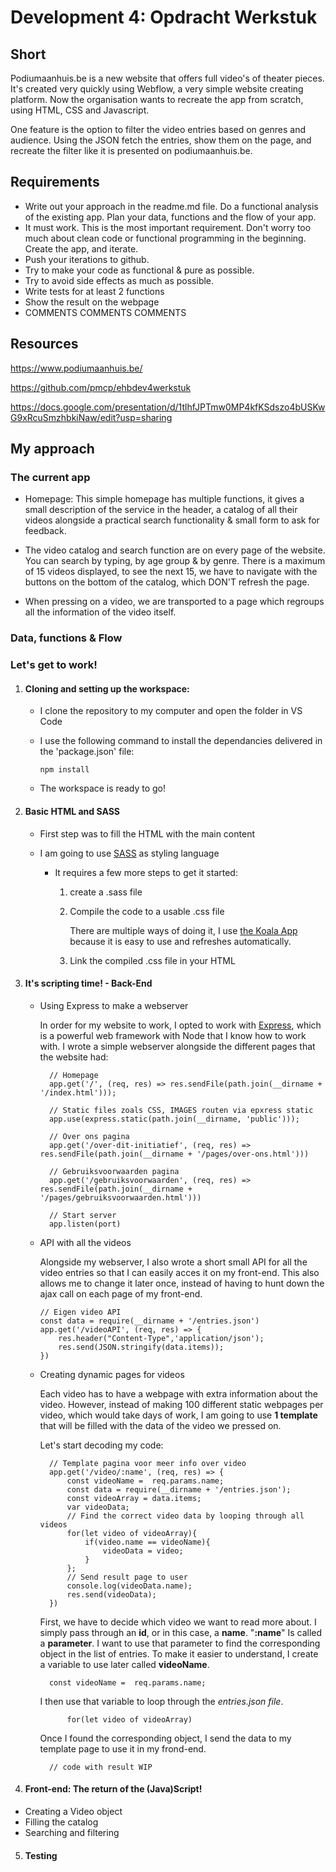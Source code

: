# Development 4: Opdracht Werkstuk

## Short
Podiumaanhuis.be is a new website that offers full video's of theater pieces. It's created very quickly using Webflow, a  very simple website creating platform. Now the organisation wants to recreate the app from scratch, using HTML, CSS and Javascript.

One feature is the option to filter the video entries based on genres and audience. Using the JSON fetch the entries, show them on the page, and recreate the filter like it is presented on podiumaanhuis.be.

## Requirements
- Write out your approach in the readme.md file. Do a functional analysis of the existing app. Plan your data, functions and the flow of your app.
- It must work. This is the most important requirement. Don't worry too much about clean code or functional programming in the beginning. Create the app, and iterate.
- Push your iterations to github.
- Try to make your code as functional & pure as possible.
- Try to avoid side effects as much as possible.
- Write tests for at least 2 functions
- Show the result on the webpage
- COMMENTS COMMENTS COMMENTS

## Resources
https://www.podiumaanhuis.be/

https://github.com/pmcp/ehbdev4werkstuk

https://docs.google.com/presentation/d/1tlhfJPTmw0MP4kfKSdszo4bUSKwG9xRcuSmzhbkiNaw/edit?usp=sharing

## My approach
### The current app

- Homepage: This simple homepage has multiple functions, it gives a small description of the service in the header, a catalog of all their videos alongside a practical search functionality & small form to ask for feedback. 

- The video catalog and search function are on every page of the website. You can search by typing, by age group & by genre. There is a maximum of 15 videos displayed, to see the next 15, we have to navigate with the buttons on the bottom of the catalog, which DON'T refresh the page. 

- When pressing on a video, we are transported to a page which regroups all the information of the video itself. 

### Data, functions & Flow




### Let's get to work! 
 1. #### Cloning and setting up the workspace: 
    - I clone the repository to my computer and open the folder in VS Code 
    - I use the following command to install the dependancies delivered in the 'package.json' file:
        ```
        npm install
        ```

    - The workspace is ready to go!

2. #### Basic HTML and SASS 
    - First step was to fill the HTML with the main content

    - I am going to use [SASS](https://sass-lang.com/) as styling language
        -  It requires a few more steps to get it started: 
            1. create a .sass file 

            2. Compile the code to a usable .css file 

                There are multiple ways of doing it, I use [the Koala App](http://koala-app.com/) because it is easy to use and refreshes automatically.
                
            3. Link the compiled .css file in your HTML
            
3. #### It's scripting time! - Back-End
    - Using Express to make a webserver 

        In order for my website to work, I opted to work with [Express](https://expressjs.com/), which is a powerful web framework with Node that I know how to work with. 
        I wrote a simple webserver alongside the different pages that the website had: 
            

            // Homepage 
            app.get('/', (req, res) => res.sendFile(path.join(__dirname + '/index.html')));

            // Static files zoals CSS, IMAGES routen via epxress static
            app.use(express.static(path.join(__dirname, 'public')));

            // Over ons pagina
            app.get('/over-dit-initiatief', (req, res) => res.sendFile(path.join(__dirname + '/pages/over-ons.html'))) 

            // Gebruiksvoorwaarden pagina
            app.get('/gebruiksvoorwaarden', (req, res) => res.sendFile(path.join(__dirname + '/pages/gebruiksvoorwaarden.html'))) 

            // Start server
            app.listen(port)

    -   API with all the videos 

        Alongside my webserver, I also wrote a short small API for all the video entries so that I can easily acces it on my front-end. This also allows me to change it later once, instead of having to hunt down the ajax call on each page of my front-end.

            
            // Eigen video API 
            const data = require(__dirname + '/entries.json')
            app.get('/videoAPI', (req, res) => {
                res.header("Content-Type",'application/json');
                res.send(JSON.stringify(data.items));
            })

    - Creating dynamic pages for videos  

        Each video has to have a webpage with extra information about the video. However, instead of making 100 different static webpages per video, which would take days of work, I am going to use **1 template** that will be filled with the data of the video we pressed on. 

        Let's start decoding my code: 

            // Template pagina voor meer info over video
            app.get('/video/:name', (req, res) => {
                const videoName =  req.params.name;
                const data = require(__dirname + '/entries.json');
                const videoArray = data.items;
                var videoData;
                // Find the correct video data by looping through all videos
                for(let video of videoArray){
                    if(video.name == videoName){
                        videoData = video;
                    }
                };
                // Send result page to user 
                console.log(videoData.name);
                res.send(videoData);
            })

        First, we have to decide which video we want to read more about. I simply pass through an **id**, or in this case, a **name**. "**:name**" Is called a **parameter**. I want to use that parameter to find the corresponding object in the list of entries. To make it easier to understand, I create a variable to use later called **videoName**. 

            const videoName =  req.params.name;

        I then use that variable to loop through the _entries.json file_. 

                for(let video of videoArray)

        Once I found the corresponding object, I send the data to my template page to use it in my frond-end.

            // code with result WIP


4. #### Front-end: The return of the (Java)Script!
- Creating a Video object
- Filling the catalog
- Searching and filtering
5. #### Testing 
